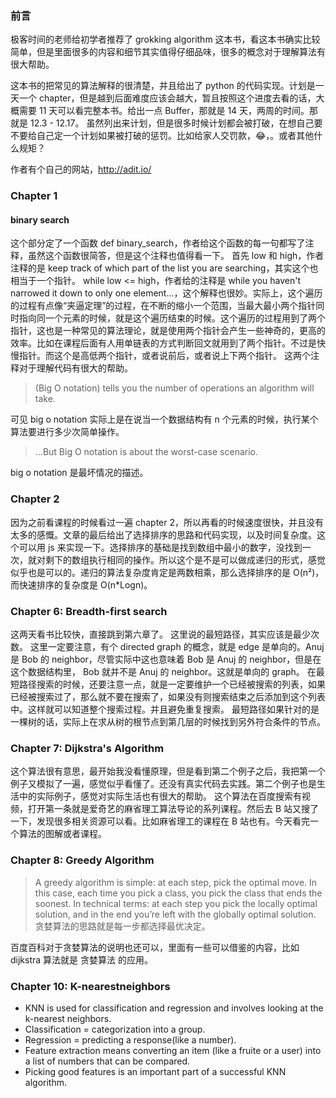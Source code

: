 ### 前言
极客时间的老师给初学者推荐了 grokking algorithm 这本书，看这本书确实比较简单，但是里面很多的内容和细节其实值得仔细品味，很多的概念对于理解算法有很大帮助。

这本书的把常见的算法解释的很清楚，并且给出了 python 的代码实现。计划是一天一个 chapter，但是越到后面难度应该会越大，暂且按照这个进度去看的话，大概需要 11 天可以看完整本书。给出一点 Buffer，那就是 14 天，两周的时间。那就是 12.3 - 12.17。
虽然列出来计划，但是很多时候计划都会被打破，在想自己要不要给自己定一个计划如果被打破的惩罚。比如给家人交罚款，😂，。或者其他什么规矩？

作者有个自己的网站，http://adit.io/

### Chapter 1
#### binary search
这个部分定了一个函数 def binary_search，作者给这个函数的每一句都写了注释，虽然这个函数很简答，但是这个注释也值得看一下。
首先 low 和 high，作者注释的是 keep track of which part of the list you are searching，其实这个也相当于一个指针。
while low <= high，作者给的注释是 while you haven't narrowed it down to only one
element...，这个解释也很妙。实际上，这个遍历的过程有点像“夹逼定理”的过程，在不断的缩小一个范围，当最大最小两个指针同时指向同一个元素的时候，就是这个遍历结束的时候。这个遍历的过程用到了两个指针，这也是一种常见的算法理论，就是使用两个指针会产生一些神奇的，更高的效率。比如在课程后面有人用单链表的方式判断回文就用到了两个指针。不过是快慢指针。而这个是高低两个指针，或者说前后，或者说上下两个指针。
这两个注释对于理解代码有很大的帮助。

> (Big O notation) tells you the number of operations an algorithm will take.

可见 big o notation 实际上是在说当一个数据结构有 n 个元素的时候，执行某个算法要进行多少次简单操作。

> ...But Big O notation is about the worst-case scenario.

big o notation 是最坏情况的描述。

### Chapter 2
因为之前看课程的时候看过一遍 chapter 2，所以再看的时候速度很快，并且没有太多的感慨。文章的最后给出了选择排序的思路和代码实现，以及时间复杂度。这个可以用 js 来实现一下。选择排序的基础是找到数组中最小的数字，没找到一次，就对剩下的数组执行相同的操作。所以这个是不是可以做成递归的形式，感觉似乎也是可以的。递归的算法复杂度肯定是两数相乘，那么选择排序的是 O(n²)，而快速排序的复杂度是
O(n*Logn)。

### Chapter 6: Breadth-first search
这两天看书比较快，直接跳到第六章了。
这里说的最短路径，其实应该是最少次数。
这里一定要注意，有个 directed graph 的概念，就是 edge 是单向的。Anuj 是 Bob 的 neighbor，尽管实际中这也意味着 Bob 是 Anuj 的 neighbor，但是在这个数据结构里， Bob 就并不是 Anuj 的 neighbor。这就是单向的 graph。
在最短路径搜索的时候，还要注意一点，就是一定要维护一个已经被搜索的列表，如果已经被搜索过了，那么就不要在搜索了，如果没有则搜索结束之后添加到这个列表中。这样就可以知道整个搜索过程。并且避免重复搜索。
最短路径如果针对的是一棵树的话，实际上在求从树的根节点到第几层的时候找到另外符合条件的节点。
### Chapter 7: Dijkstra's Algorithm
这个算法很有意思，最开始我没看懂原理，但是看到第二个例子之后，我把第一个例子又模拟了一遍，感觉似乎看懂了。还没有真实代码去实践。第二个例子也是生活中的实际例子，感觉对实际生活也有很大的帮助。
这个算法在百度搜索有视频，打开第一条就是爱奇艺的麻省理工算法导论的系列课程。然后去 B 站又搜了一下，发现很多相关资源可以看。比如麻省理工的课程在 B 站也有。今天看完一个算法的图解或者课程。

### Chapter 8: Greedy Algorithm
> A greedy algorithm is simple: at each step, pick the optimal move. In this case, each time you pick a class, you pick the class that ends the soonest. In technical terms: at each step you pick the locally optimal solution, and in the end you’re left with the globally optimal solution.
贪婪算法的思路就是每一步都选择最优决定。

百度百科对于贪婪算法的说明也还可以，里面有一些可以借鉴的内容，比如 dijkstra 算法就是 贪婪算法 的应用。


### Chapter 10: K-nearestneighbors
- KNN is used for classification and regression and involves looking at the k-nearest neighbors.
- Classification = categorization into a group.
- Regression = predicting a response(like a number).
- Feature extraction means converting an item (like a fruite or a user) into a list of numbers that can be compared.
- Picking good features is an important part of a successful KNN algorithm.

